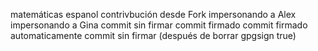 matemáticas
espanol
contrivbución desde Fork
impersonando a Alex
impersonando a Gina
commit sin firmar
commit firmado
commit firmado automaticamente
commit sin firmar (después de borrar gpgsign true)
